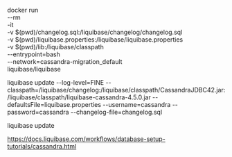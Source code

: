 docker run \
  --rm \
  -it \
  -v $(pwd)/changelog.sql:/liquibase/changelog/changelog.sql \
  -v $(pwd)/liquibase.properties:/liquibase/liquibase.properties \
  -v $(pwd)/lib:/liquibase/classpath \
  --entrypoint=bash \
  --network=cassandra-migration_default \
  liquibase/liquibase


liquibase update --log-level=FINE --classpath=/liquibase/changelog:/liquibase/classpath/CassandraJDBC42.jar:/liquibase/classpath/liquibase-cassandra-4.5.0.jar --defaultsFile=liquibase.properties --username=cassandra --password=cassandra --changelog-file=changelog.sql


liquibase update


https://docs.liquibase.com/workflows/database-setup-tutorials/cassandra.html